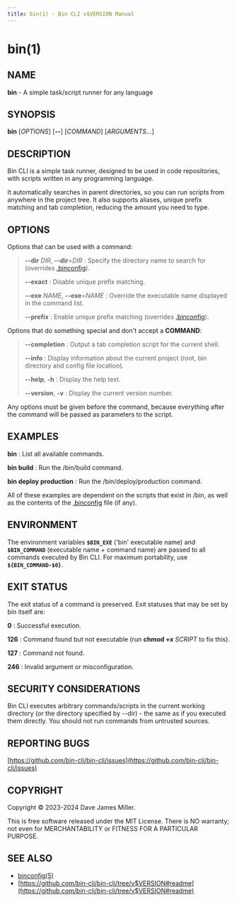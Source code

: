 ```yaml
---
title: bin(1) - Bin CLI v$VERSION Manual
---
```


# bin(1)

## NAME

**bin** - A simple task/script runner for any language

## SYNOPSIS

**bin** [_OPTIONS_] [**--**] [_COMMAND_] [_ARGUMENTS_...]

## DESCRIPTION

Bin CLI is a simple task runner, designed to be used in code repositories, with  scripts written in any programming language.

It automatically searches in parent directories, so you can run scripts from anywhere in the project tree. It also supports aliases, unique prefix matching and tab completion, reducing the amount you need to type.

## OPTIONS

Options that can be used with a command:

> **--dir** _DIR_, **--dir**=_DIR_
> : Specify the directory name to search for (overrides [.binconfig](binconfig.5.html)).
>
> **--exact**
> : Disable unique prefix matching.
>
> **--exe** _NAME_, **--exe**=_NAME_
> : Override the executable name displayed in the command list.
>
> **--prefix**
> : Enable unique prefix matching (overrides [.binconfig](binconfig.5.html)).

Options that do something special and don't accept a **COMMAND**:

> **--completion**
> : Output a tab completion script for the current shell.
>
> **--info**
> : Display information about the current project (root, bin directory and config file location).
>
> **--help**, **-h**
> : Display the help text.
>
> **--version**, **-v**
> : Display the current version number.

Any options must be given before the command, because everything after the command will be passed as parameters to the script.

## EXAMPLES

**bin**
: List all available commands.

**bin build**
: Run the <root>/bin/build command.

**bin deploy production**
: Run the <root>/bin/deploy/production command.

All of these examples are dependent on the scripts that exist in <root>/bin, as well as the contents of the [.binconfig](binconfig.5.html) file (if any).

## ENVIRONMENT

The environment variables **`$BIN_EXE`** ('bin' executable name) and **`$BIN_COMMAND`** (executable name + command name) are passed to all commands executed by Bin CLI. For maximum portability, use **`${BIN_COMMAND-$0}`**.

## EXIT STATUS

The exit status of a command is preserved. Exit statuses that may be set by bin itself are:

**0**
: Successful execution.

**126**
: Command found but not executable (run **chmod +x** _SCRIPT_ to fix this).

**127**
: Command not found.

**246**
: Invalid argument or misconfiguration.

## SECURITY CONSIDERATIONS

Bin CLI executes arbitrary commands/scripts in the current working directory (or the directory specified by --dir) - the same as if you executed them directly. You should not run commands from untrusted sources.

## REPORTING BUGS

[https://github.com/bin-cli/bin-cli/issues](https://github.com/bin-cli/bin-cli/issues)

## COPYRIGHT

Copyright © 2023-2024 Dave James Miller.

This is free software released under the MIT License. There is NO warranty; not even for MERCHANTABILITY or FITNESS FOR A PARTICULAR PURPOSE.

## SEE ALSO

* [binconfig(5)](binconfig.5.html)
* [https://github.com/bin-cli/bin-cli/tree/v$VERSION#readme](https://github.com/bin-cli/bin-cli/tree/v$VERSION#readme)
